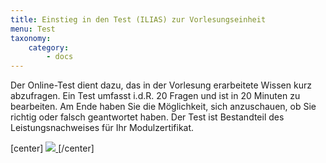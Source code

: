 ```yaml
---
title: Einstieg in den Test (ILIAS) zur Vorlesungseinheit
menu: Test
taxonomy:
    category:
        - docs
---
```

Der Online-Test dient dazu, das in der Vorlesung erarbeitete Wissen kurz abzufragen. Ein Test umfasst i.d.R. 20 Fragen und ist in 20 Minuten zu bearbeiten. Am Ende haben Sie die Möglichkeit, sich anzuschauen, ob Sie richtig oder falsch geantwortet haben. Der Test ist Bestandteil des Leistungsnachweises für Ihr Modulzertifikat.

[center]
<a href="https://ilias.opengeoedu.de/ilias/goto.php?target=tst_133&client_id=opengeoedu" markdown="1" target="_blank">
![](/images/test.png?resize=200,200)
</a>
[/center]
